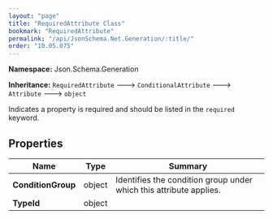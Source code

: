 ```yaml
---
layout: "page"
title: "RequiredAttribute Class"
bookmark: "RequiredAttribute"
permalink: "/api/JsonSchema.Net.Generation/:title/"
order: "10.05.075"
---
```

**Namespace:** Json.Schema.Generation

**Inheritance:**
`RequiredAttribute`
 🡒 
`ConditionalAttribute`
 🡒 
`Attribute`
 🡒 
`object`

Indicates a property is required and should be listed in the
`required` keyword.

## Properties

| Name | Type | Summary |
|---|---|---|
| **ConditionGroup** | object | Identifies the condition group under which this attribute applies. |
| **TypeId** | object |  |

